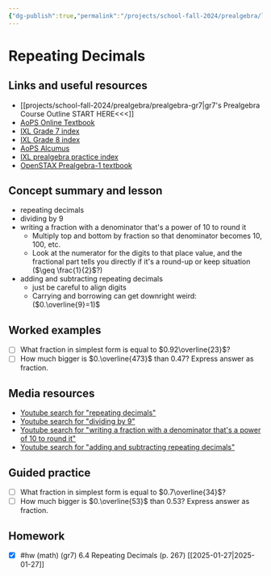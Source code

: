 ```yaml
---
{"dg-publish":true,"permalink":"/projects/school-fall-2024/prealgebra/lessons/6-4-repeating-decimals/"}
---
```



#  Repeating Decimals

## Links and useful resources 

- [[projects/school-fall-2024/prealgebra/prealgebra-gr7\|gr7's Prealgebra Course Outline START HERE<<<]]
- [AoPS Online Textbook](https://artofproblemsolving.com/ebooks/prealgebra-ebook/c0toc)
- [IXL Grade 7 index](https://www.ixl.com/math/grade-7)
- [IXL Grade 8 index](https://www.ixl.com/math/grade-8)
- [AoPS Alcumus](https://artofproblemsolving.com/teacher/students)
- [IXL prealgebra practice index](https://www.ixl.com/math/grade-7)
- [OpenSTAX Prealgebra-1 textbook](https://openstax.org/books/prealgebra-2e/pages/1-introduction)



## Concept summary and lesson


- repeating decimals 
- dividing by 9 
- writing a fraction with a denominator that's a power of 10 to round it 
    - Multiply top and bottom by fraction so that denominator becomes 10, 100, etc.
    - Look at the numerator for the digits to that place value, and the fractional part tells you directly if it's a round-up or keep situation ($\geq \frac{1}{2}$?)
- adding and subtracting repeating decimals 
    - just be careful to align digits
    - Carrying and borrowing can get downright weird: ($0.\overline{9}=1)$

## Worked examples

- [ ] What fraction in simplest form is equal to $0.92\overline{23}$?  
- [ ] How much bigger is $0.\overline{473}$ than $0.47$? Express answer as fraction.  

## Media resources

- [Youtube search for "repeating decimals"](https://www.youtube.com/results?search_query=repeating%20decimals)  
- [Youtube search for "dividing by 9"](https://www.youtube.com/results?search_query=dividing%20by%209)  
- [Youtube search for "writing a fraction with a denominator that's a power of 10 to round it"](https://www.youtube.com/results?search_query=writing%20a%20fraction%20with%20a%20denominator%20that's%20a%20power%20of%2010%20to%20round%20it)  
- [Youtube search for "adding and subtracting repeating decimals"](https://www.youtube.com/results?search_query=adding%20and%20subtracting%20repeating%20decimals)  

## Guided practice


- [ ] What fraction in simplest form is equal to $0.7\overline{34}$?  
- [ ] How much bigger is $0.\overline{53}$ than $0.53$? Express answer as fraction.  

## Homework

- [x] #hw (math) (gr7) 6.4 Repeating Decimals (p. 267) [[2025-01-27\|2025-01-27]]
